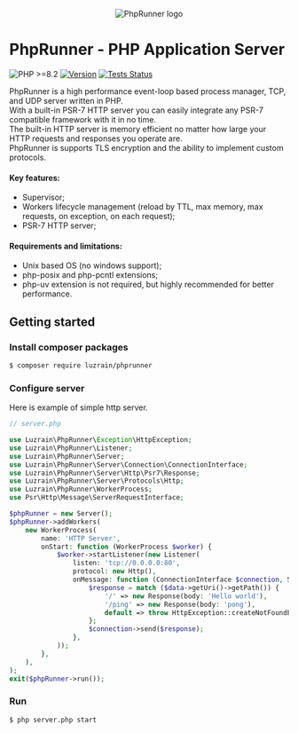 <p align="center">
  <picture>
    <source media="(prefers-color-scheme: dark)" srcset="https://github.com/luzrain/phprunner/assets/25800964/b6d62fc9-d08b-4ac7-be0b-2da6653d4c6b">
    <img alt="PhpRunner logo" align="center" src="https://github.com/luzrain/phprunner/assets/25800964/9107aca7-13e0-40a9-b107-7dde99f171d1">
  </picture>
</p>

# PhpRunner - PHP Application Server
![PHP >=8.2](https://img.shields.io/badge/PHP->=8.2-777bb3.svg?style=flat)
[![Version](https://img.shields.io/github/v/tag/luzrain/phprunner?label=Version&filter=v*.*.*&sort=semver&color=374151)](../../releases)
[![Tests Status](https://img.shields.io/github/actions/workflow/status/luzrain/phprunner/tests.yaml?label=Tests&branch=master)](../../actions/workflows/tests.yaml)

PhpRunner is a high performance event-loop based process manager, TCP, and UDP server written in PHP.  
With a built-in PSR-7 HTTP server you can easily integrate any PSR-7 compatible framework with it in no time.  
The built-in HTTP server is memory efficient no matter how large your HTTP requests and responses you operate are.  
PhpRunner is supports TLS encryption and the ability to implement custom protocols.  

#### Key features:
- Supervisor;
- Workers lifecycle management (reload by TTL, max memory, max requests, on exception, on each request);
- PSR-7 HTTP server;

#### Requirements and limitations:  
 - Unix based OS (no windows support);
 - php-posix and php-pcntl extensions;
 - php-uv extension is not required, but highly recommended for better performance.

## Getting started
### Install composer packages
```bash
$ composer require luzrain/phprunner
```

### Configure server
Here is example of simple http server.
```php
// server.php

use Luzrain\PhpRunner\Exception\HttpException;
use Luzrain\PhpRunner\Listener;
use Luzrain\PhpRunner\Server;
use Luzrain\PhpRunner\Server\Connection\ConnectionInterface;
use Luzrain\PhpRunner\Server\Http\Psr7\Response;
use Luzrain\PhpRunner\Server\Protocols\Http;
use Luzrain\PhpRunner\WorkerProcess;
use Psr\Http\Message\ServerRequestInterface;

$phpRunner = new Server();
$phpRunner->addWorkers(
    new WorkerProcess(
        name: 'HTTP Server',
        onStart: function (WorkerProcess $worker) {
            $worker->startListener(new Listener(
                listen: 'tcp://0.0.0.0:80',
                protocol: new Http(),
                onMessage: function (ConnectionInterface $connection, ServerRequestInterface $data): void {
                    $response = match ($data->getUri()->getPath()) {
                        '/' => new Response(body: 'Hello world'),
                        '/ping' => new Response(body: 'pong'),
                        default => throw HttpException::createNotFoundException(),
                    };
                    $connection->send($response);
                },
            ));
        },
    ),
);
exit($phpRunner->run());
```

### Run
```bash
$ php server.php start
```

